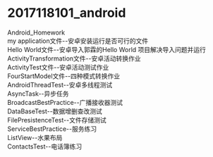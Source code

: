 # 2017118101_android
Android_Homework<br>
my application文件--安卓安装运行是否可行的文件<br>
Hello World文件--安卓导入郭霖的Hello World 项目解决导入问题并运行<br>
ActivityTransformation文件--安卓活动转换作业<br>
ActivityTest文件--安卓活动测试作业<br>
FourStartModel文件--四种模式转换作业<br>
AndroidThreadTest--安卓多线程测试<br>
AsyncTask--异步任务<br>
BroadcastBestPractice--广播接收器测试<br>
DataBaseTest--数据增删查改测试<br>
FilePresistenceTest--文件存储测试<br>
ServiceBestPractice--服务练习<br>
ListView--水果布局<br>
ContactsTest--电话簿练习<br>

